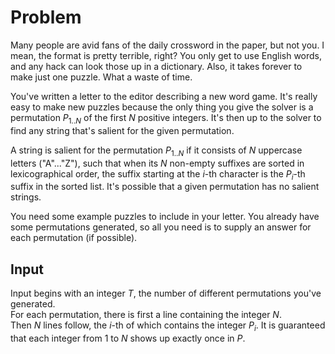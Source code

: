 # Problem

Many people are avid fans of the daily crossword in the paper, but not you. I mean, the format is pretty terrible, right? You only get to use English words, and any hack can look those up in a dictionary. Also, it takes forever to make just one puzzle. What a waste of time.

You've written a letter to the editor describing a new word game. It's really easy to make new puzzles because the only thing you give the solver is a permutation $P_{1..N}$ of the first $N$ positive integers. It's then up to the solver to find any string that's salient for the given permutation.

A string is salient for the permutation $P_{1..N}$ if it consists of $N$ uppercase letters ("A"..."Z"), such that when its $N$ non-empty suffixes are sorted in lexicographical order, the suffix starting at the $i$-th character is the $P_i$-th suffix in the sorted list. It's possible that a given permutation has no salient strings.

You need some example puzzles to include in your letter. You already have some permutations generated, so all you need is to supply an answer for each permutation (if possible).

## Input

Input begins with an integer $T$, the number of different permutations you've generated.  
For each permutation, there is first a line containing the integer $N$.  
Then $N$ lines follow, the $i$-th of which contains the integer $P_i$. It is guaranteed that each integer from $1$ to $N$ shows up exactly once in $P$.
